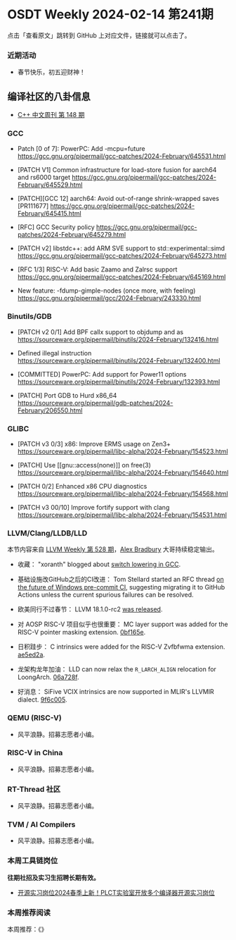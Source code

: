 # OSDT Weekly 2024-02-14 第241期

点击「查看原文」跳转到 GitHub 上对应文件，链接就可以点击了。

### 近期活动

- 春节快乐，初五迎财神！

## 编译社区的八卦信息

- [C++ 中文周刊 第 148 期](https://mp.weixin.qq.com/s/p_ZuYSchk4_piHk4cuKD3g)

### GCC

- Patch [0 of 7]: PowerPC: Add -mcpu=future
  https://gcc.gnu.org/pipermail/gcc-patches/2024-February/645531.html

- [PATCH V1] Common infrastructure for load-store fusion for aarch64 and rs6000 target
  https://gcc.gnu.org/pipermail/gcc-patches/2024-February/645529.html

- [PATCH][GCC 12] aarch64: Avoid out-of-range shrink-wrapped saves [PR111677]
  https://gcc.gnu.org/pipermail/gcc-patches/2024-February/645415.html

- [RFC] GCC Security policy
  https://gcc.gnu.org/pipermail/gcc-patches/2024-February/645279.html

- [PATCH v2] libstdc++: add ARM SVE support to std::experimental::simd
  https://gcc.gnu.org/pipermail/gcc-patches/2024-February/645273.html

- [RFC 1/3] RISC-V: Add basic Zaamo and Zalrsc support
  https://gcc.gnu.org/pipermail/gcc-patches/2024-February/645169.html

- New feature: -fdump-gimple-nodes (once more, with feeling)
  https://gcc.gnu.org/pipermail/gcc/2024-February/243330.html

### Binutils/GDB

- [PATCH v2 0/1] Add BPF callx support to objdump and as
  https://sourceware.org/pipermail/binutils/2024-February/132416.html

- Defined illegal instruction
  https://sourceware.org/pipermail/binutils/2024-February/132400.html

- [COMMITTED] PowerPC: Add support for Power11 options
  https://sourceware.org/pipermail/binutils/2024-February/132393.html

- [PATCH] Port GDB to Hurd x86_64
  https://sourceware.org/pipermail/gdb-patches/2024-February/206550.html

### GLIBC

- [PATCH v3 0/3] x86: Improve ERMS usage on Zen3+
  https://sourceware.org/pipermail/libc-alpha/2024-February/154523.html

- [PATCH] Use [[gnu::access(none)]] on free(3)
  https://sourceware.org/pipermail/libc-alpha/2024-February/154640.html

- [PATCH 0/2] Enhanced x86 CPU diagnostics
  https://sourceware.org/pipermail/libc-alpha/2024-February/154568.html

- [PATCH v3 00/10] Improve fortify support with clang
  https://sourceware.org/pipermail/libc-alpha/2024-February/154531.html

### LLVM/Clang/LLDB/LLD

本节内容来自 [LLVM Weekly 第 528 期](http://llvmweekly.org/issue/528)，[Alex Bradbury](https://www.linkedin.com/in/alex-bradbury/) 大哥持续稳定输出。

* 收藏： "xoranth" blogged about [switch lowering in GCC](https://xoranth.net/gcc-switch/).

* 基础设施改GitHub之后的CI改进： Tom Stellard started an RFC thread [on the future of Windows pre-commit CI](https://discourse.llvm.org/t/rfc-future-of-windows-pre-commit-ci/76840), suggesting migrating it to GitHub Actions unless the current spurious failures can be resolved.

* 欧美同行不过春节： LLVM 18.1.0-rc2 [was released](https://discourse.llvm.org/t/llvm-18-1-0-rc2-released/76854).

* 对 AOSP RISC-V 项目似乎也很重要： MC layer support was added for the RISC-V pointer masking extension.
  [0bf165e](https://github.com/llvm/llvm-project/commit/0bf165e383ac).

* 日积跬步： C intrinsics were added for the RISC-V Zvfbfwma extension.
  [ae5ed2a](https://github.com/llvm/llvm-project/commit/ae5ed2a5d873).

* 龙架构龙年加油： LLD can now relax the `R_LARCH_ALIGN` relocation for LoongArch.
  [06a728f](https://github.com/llvm/llvm-project/commit/06a728f3feab).

* 好消息： SiFive VCIX intrinsics are now supported in MLIR's LLVMIR dialect.
  [9f6c005](https://github.com/llvm/llvm-project/commit/9f6c00565a82).

### QEMU (RISC-V)

- 风平浪静。招募志愿者小编。

### RISC-V in China

- 风平浪静。招募志愿者小编。

### RT-Thread 社区

- 风平浪静。招募志愿者小编。

### TVM / AI Compilers

- 风平浪静。招募志愿者小编。

### 本周工具链岗位

**往期社招及实习生招聘长期有效。**

- [开源实习岗位2024春季上新！PLCT实验室开放多个编译器开源实习岗位](https://mp.weixin.qq.com/s/D-l7hE2S-21NCAZsVqPzMA)

### 本周推荐阅读

本周推荐：《》
